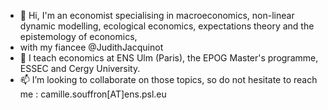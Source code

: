 - 👋 Hi, I'm an economist specialising in macroeconomics, non-linear dynamic modelling, ecological economics, expectations theory and the epistemology of economics,
- with my fiancee @JudithJacquinot
- 🌱 I teach economics at ENS Ulm (Paris), the EPOG Master's programme, ESSEC and Cergy University.
- 📫 I’m looking to collaborate on those topics, so do not hesitate to reach me : camille.souffron[AT]ens.psl.eu

<!---
Camille-Souffron/Camille-Souffron is a ✨ special ✨ repository because its `README.md` (this file) appears on your GitHub profile.
You can click the Preview link to take a look at your changes.
--->
